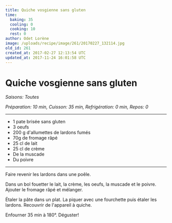 ```yaml
---
title: Quiche vosgienne sans gluten
time:
  baking: 35
  cooling: 0
  cooking: 10
  rest: 0
author: Odet Lorène
image: /uploads/recipe/image/261/20170227_132114.jpg
old_id: 261
created_at: 2017-02-27 12:13:54 UTC
updated_at: 2017-11-24 16:01:58 UTC
---
```


# Quiche vosgienne sans gluten



*Saisons: Toutes*

*Préparation: 10 min, Cuisson: 35 min, Refrigération: 0 min, Repos: 0*

---

- 1 pate brisée sans gluten 
- 3 oeufs
- 200 g d'allumettes de lardons fumés 
- 70g de fromage râpé 
- 25 cl de lait
- 25 cl de crème 
- De la muscade
- Du poivre

---

Faire revenir les lardons dans une poêle.

Dans un bol fouetter le lait, la crème, les oeufs, la muscade et le poivre. Ajouter le fromage râpé et mélanger.

Étaler la pâte dans un plat. La piquer avec une fourchette puis étaler les lardons. Recouvrir de l'appareil à quiche.

Enfourner 35 min à 180°. Déguster! 
